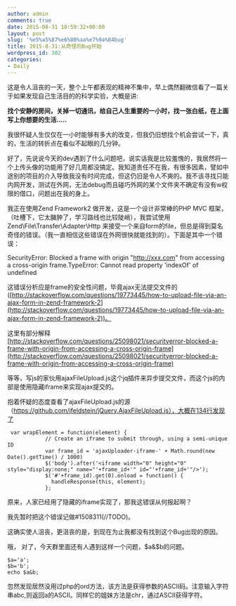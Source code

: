 ```yaml
---
author: admin
comments: true
date: 2015-08-31 10:59:32+00:00
layout: post
slug: '%e5%a5%87%e6%80%aa%e7%9a%84bug'
title: 2015-8-31:从奇怪的Bug开始
wordpress_id: 302
categories:
- Daily
---
```


这是令人沮丧的一天，整个上午都表现的精神不集中，早上偶然翻微信看了一篇关于如果发现自己生活目的的科学实验，大概是讲:

**找个安静的房间，关掉一切通讯，给自己人生重要的一小时，找一张白纸，在上面写上你想要的生活.....**

我很怀疑人生仅仅在一小时能够有多大的改变，但我仍旧想找个机会尝试一下，真的，生活的转折点在看似不起眼的几分钟。

好了，先说说今天的dev遇到了什么问题吧，说实话我是比较羞愧的，我居然将一个上传头像的功能用了好几周都没搞定。我知道责任不在我，有很多因素，譬如中途别的项目的介入导致我没有时间完成，但这仍旧是令人不爽的。我不该寻找只能内网开发，测试在外网，无法debug而且碰巧外网的某个文件夹不确定有没有w权限的借口，问题出在我的身上。

我正在使用Zend Framework2 做开发，这是一个设计非常棒的PHP MVC 框架，（吐槽下，它太臃肿了，学习路线也比较陡峭），我尝试使用Zend\File\Transfer\Adapter\Http 来接受一个来自form的file，但总是得到莫名奇怪的错误。（我一直相信这些错误在外网很快就能找到的）。下面是其中一个错误：

SecurityError: Blocked a frame with origin "http://xxx.com" from accessing a cross-origin frame.TypeError: Cannot read property 'indexOf' of undefined



这错误分析应是frame的安全性问题，毕竟ajax无法提交文件的([http://stackoverflow.com/questions/19773445/how-to-upload-file-via-an-ajax-form-in-zend-framework-2](http://stackoverflow.com/questions/19773445/how-to-upload-file-via-an-ajax-form-in-zend-framework-2))。

这里有部分解释[http://stackoverflow.com/questions/25098021/securityerror-blocked-a-frame-with-origin-from-accessing-a-cross-origin-frame](http://stackoverflow.com/questions/25098021/securityerror-blocked-a-frame-with-origin-from-accessing-a-cross-origin-frame)

等等，写js的家伙用ajaxFileUpload.js这个jq插件来异步提交文件，而这个js的内部是使用隐藏iframe来实现ajax提交的。

抱着怀疑的态度查看了ajaxFileUpload.js的源（https://github.com/jfeldstein/jQuery.AjaxFileUpload.js），大概在134行发现了

    
     var wrapElement = function(element) {
                // Create an iframe to submit through, using a semi-unique ID
                var frame_id = 'ajaxUploader-iframe-' + Math.round(new Date().getTime() / 1000)
                $('body').after('<iframe width="0" height="0" style="display:none;" name="'+frame_id+'" id="'+frame_id+'"/>');
                $('#'+frame_id).get(0).onload = function() {
                  handleResponse(this, element);
                };


原来，人家已经用了隐藏的iframe实现了，那我这错误从何报起啊？

我先暂时把这个错误记做#1508311(//TODO)。

这确实使人沮丧，更沮丧的是，到现在为止我都没有找到这个Bug出现的原因。

哦， 对了，今天群里面还有人遇到这样一个问题，$a&$b的问题。

    
    $a='a';
    $b='b';
    echo $a&b;


忽然发现居然没用过php的ord方法，该方法是获得参数的ASCII码。注意输入字符串abc,则返回a的ASCII。同样它的姐妹方法是chr，通过ASCII获得字符。














